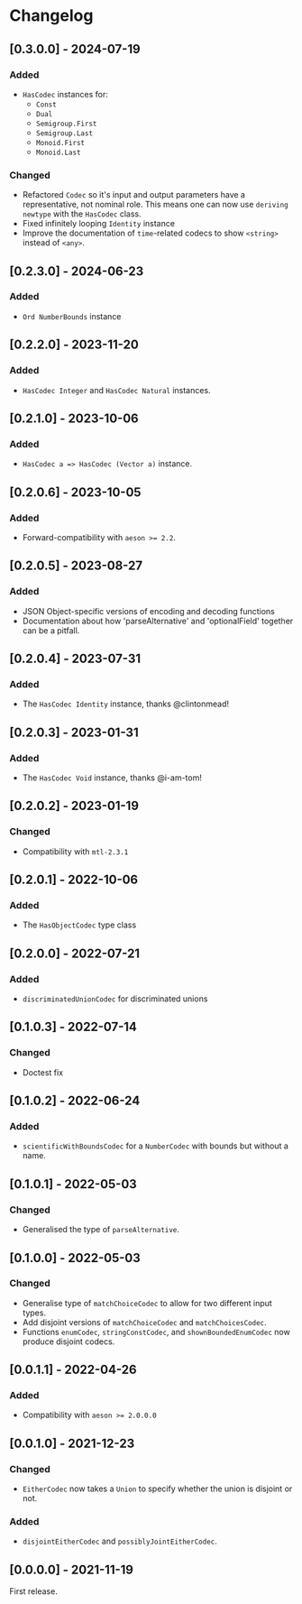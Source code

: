 # Changelog

## [0.3.0.0] - 2024-07-19

### Added

* `HasCodec` instances for:
    * `Const`
    * `Dual`
    * `Semigroup.First`
    * `Semigroup.Last`
    * `Monoid.First`
    * `Monoid.Last`


### Changed

* Refactored `Codec` so it's input and output parameters have a representative, not nominal role.
  This means one can now use `deriving newtype` with the `HasCodec` class.
* Fixed infinitely looping `Identity` instance
* Improve the documentation of `time`-related codecs to show `<string>` instead of `<any>`.

## [0.2.3.0] - 2024-06-23

### Added

* `Ord NumberBounds` instance

## [0.2.2.0] - 2023-11-20

### Added

* `HasCodec Integer` and `HasCodec Natural` instances.

## [0.2.1.0] - 2023-10-06

### Added

* `HasCodec a => HasCodec (Vector a)` instance.

## [0.2.0.6] - 2023-10-05

### Added

* Forward-compatibility with `aeson >= 2.2`.

## [0.2.0.5] - 2023-08-27

### Added

* JSON Object-specific versions of encoding and decoding functions
* Documentation about how 'parseAlternative' and 'optionalField' together can be a pitfall.

## [0.2.0.4] - 2023-07-31

### Added

* The `HasCodec Identity` instance, thanks @clintonmead!

## [0.2.0.3] - 2023-01-31

### Added

* The `HasCodec Void` instance, thanks @i-am-tom!

## [0.2.0.2] - 2023-01-19

### Changed

* Compatibility with `mtl-2.3.1`

## [0.2.0.1] - 2022-10-06

### Added

* The `HasObjectCodec` type class

## [0.2.0.0] - 2022-07-21

### Added

* `discriminatedUnionCodec` for discriminated unions

## [0.1.0.3] - 2022-07-14

### Changed

* Doctest fix

## [0.1.0.2] - 2022-06-24

### Added

* `scientificWithBoundsCodec` for a `NumberCodec` with bounds but without a name.

## [0.1.0.1] - 2022-05-03

### Changed

* Generalised the type of `parseAlternative`.

## [0.1.0.0] - 2022-05-03

### Changed

* Generalise type of `matchChoiceCodec` to allow for two different input types.
* Add disjoint versions of `matchChoiceCodec` and `matchChoicesCodec`.
* Functions `enumCodec`, `stringConstCodec`, and `shownBoundedEnumCodec` now produce disjoint codecs.

## [0.0.1.1] - 2022-04-26

### Added

* Compatibility with `aeson >= 2.0.0.0`

## [0.0.1.0] - 2021-12-23

### Changed

* `EitherCodec` now takes a `Union` to specify whether the union is disjoint or not.

### Added

* `disjointEitherCodec` and `possiblyJointEitherCodec`.

## [0.0.0.0] - 2021-11-19

First release.
